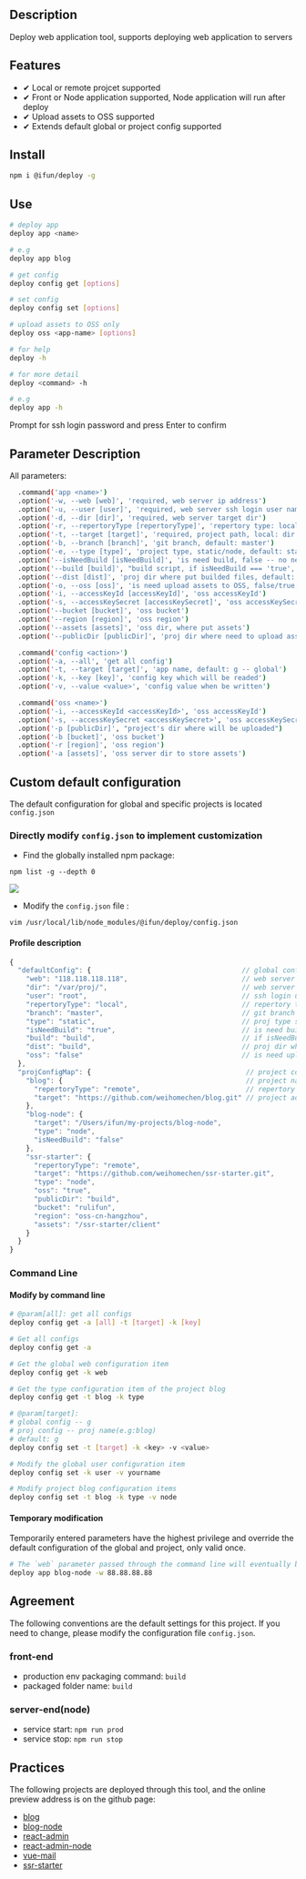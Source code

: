 ## Description

Deploy web application tool, supports deploying web application to servers

## Features

- ✔︎ Local or remote projcet supported
- ✔︎ Front or Node application supported, Node application will run after deploy
- ✔︎ Upload assets to OSS supported
- ✔︎ Extends default global or project config supported

## Install

```sh
npm i @ifun/deploy -g
```

## Use

```sh
# deploy app
deploy app <name>

# e.g
deploy app blog

# get config
deploy config get [options]

# set config
deploy config set [options]

# upload assets to OSS only
deploy oss <app-name> [options]

# for help
deploy -h

# for more detail
deploy <command> -h

# e.g
deploy app -h

```

Prompt for ssh login password and press Enter to confirm

## Parameter Description

All parameters:  

```sh
  .command('app <name>')
  .option('-w, --web [web]', 'required, web server ip address')
  .option('-u, --user [user]', 'required, web server ssh login user name, default: root')
  .option('-d, --dir [dir]', 'required, web server target dir')
  .option('-r, --repertoryType [repertoryType]', 'repertory type: local/remote, default: local')
  .option('-t, --target [target]', 'required, project path, local: dir local path, remote repertory address, e.g. git repertory address')
  .option('-b, --branch [branch]', 'git branch, default: master')
  .option('-e, --type [type]', 'project type, static/node, default: static')
  .option('--isNeedBuild [isNeedBuild]', 'is need build, false -- no need, true -- need, default: true')
  .option('--build [build]', "build script, if isNeedBuild === 'true', required, default: 'build', will excuet 'npm run ${build}'")
  .option('--dist [dist]', 'proj dir where put builded files, default: dist')
  .option('-o, --oss [oss]', 'is need upload assets to OSS, false/true, default: false')
  .option('-i, --accessKeyId [accessKeyId]', 'oss accessKeyId')
  .option('-s, --accessKeySecret [accessKeySecret]', 'oss accessKeySecret')
  .option('--bucket [bucket]', 'oss bucket')
  .option('--region [region]', 'oss region')
  .option('--assets [assets]', 'oss dir, where put assets')
  .option('--publicDir [publicDir]', 'proj dir where need to upload assets to OSS')

  .command('config <action>')
  .option('-a, --all', 'get all config')
  .option('-t, --target [target]', 'app name, default: g -- global')
  .option('-k, --key [key]', 'config key which will be readed')
  .option('-v, --value <value>', 'config value when be written')

  .command('oss <name>')
  .option('-i, --accessKeyId <accessKeyId>', 'oss accessKeyId')
  .option('-s, --accessKeySecret <accessKeySecret>', 'oss accessKeySecret')
  .option('-p [publicDir]', "project's dir where will be uploaded")
  .option('-b [bucket]', 'oss bucket')
  .option('-r [region]', 'oss region')
  .option('-a [assets]', 'oss server dir to store assets')
```

## Custom default configuration

The default configuration for global and specific projects is located
 `config.json`

### Directly modify `config.json` to implement customization

- Find the globally installed npm package:

```
npm list -g --depth 0
```

![](https://rulifun.oss-cn-hangzhou.aliyuncs.com/static/image/WX20181011-135003%402x.png)

- Modify the `config.json` file :

```
vim /usr/local/lib/node_modules/@ifun/deploy/config.json
```

#### Profile description

```js
{
  "defaultConfig": {                                     // global config
    "web": "118.118.118.118",                            // web server ip address
    "dir": "/var/proj/",                                 // web server dir
    "user": "root",                                      // ssh login user name
    "repertoryType": "local",                            // repertory type, local/remorte
    "branch": "master",                                  // git branch
    "type": "static",                                    // proj type static/node
    "isNeedBuild": "true",                               // is need build, string, false/true
    "build": "build",                                    // if isNeedBuild === 'true', npm run script
    "dist": "build",                                     // proj dir where put builded files
    "oss": "false"                                       // is need upload assets to OSS, string, false/true
  },
  "projConfigMap": {                                      // project config
    "blog": {                                             // project name
      "repertoryType": "remote",                          // repertory type
      "target": "https://github.com/weihomechen/blog.git" // project address
    },
    "blog-node": {
      "target": "/Users/ifun/my-projects/blog-node",
      "type": "node",
      "isNeedBuild": "false"
    },
    "ssr-starter": {
      "repertoryType": "remote",
      "target": "https://github.com/weihomechen/ssr-starter.git",
      "type": "node",
      "oss": "true",
      "publicDir": "build",
      "bucket": "rulifun",
      "region": "oss-cn-hangzhou",
      "assets": "/ssr-starter/client"
    }
  }
}
```

### Command Line

#### Modify by command line

```sh
# @param[all]: get all configs 
deploy config get -a [all] -t [target] -k [key]

# Get all configs
deploy config get -a

# Get the global web configuration item
deploy config get -k web

# Get the type configuration item of the project blog
deploy config get -t blog -k type

# @param[target]: 
# global config -- g
# proj config -- proj name(e.g:blog)
# default: g
deploy config set -t [target] -k <key> -v <value>

# Modify the global user configuration item
deploy config set -k user -v yourname

# Modify project blog configuration items
deploy config set -t blog -k type -v node

```

#### Temporary modification

Temporarily entered parameters have the highest privilege and override the default configuration of the global and project, only valid once.

```sh
# The `web` parameter passed through the command line will eventually be used.
deploy app blog-node -w 88.88.88.88 
```

## Agreement

The following conventions are the default settings for this project. If you need to change, please modify the configuration file `config.json`.

### front-end
- production env packaging command: `build`
- packaged folder name: `build`

### server-end(node)
- service start: `npm run prod`  
- service stop: `npm run stop`

## Practices

The following projects are deployed through this tool, and the online preview address is on the github page:

- [blog](https://github.com/weihomechen/blog)
- [blog-node](https://github.com/weihomechen/blog-node)
- [react-admin](https://github.com/weihomechen/react-admin)
- [react-admin-node](https://github.com/weihomechen/react-admin-node)
- [vue-mail](https://github.com/weihomechen/vue-mail-front)
- [ssr-starter](https://github.com/weihomechen/ssr-starter)

